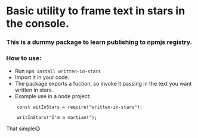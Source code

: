 # Basic utility to frame text in stars in the console.
### This is a dummy package to learn publishing to npmjs registry.

### How to use:
- Run `npm install written-in-stars`
- Import it in your code.
- The package exports a fuction, so invoke it passing in the text you want written in stars.
- Example use in a node project:

```
    const witInStars = require("written-in-stars");

    writInStars("I'm a martian!");
```

That simple😉

